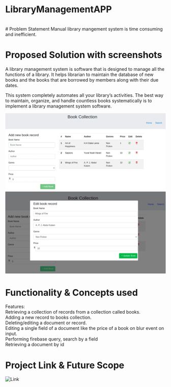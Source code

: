 # LibraryManagementAPP
<br>
# Problem Statement
Manual library mangement system is time consuming and inefficient.

# Proposed Solution with screenshots
A library management system is software that is designed to manage all the functions of a library. It helps librarian to maintain the database of new books and the books that are borrowed by members along with their due dates.

This system completely automates all your library’s activities. The best way to maintain, organize, and handle countless books systematically is to implement a library management system software.

![](https://github.com/AmimaShifa/LibraryManagementAPP/blob/master/screenshot.webp)
![](https://github.com/AmimaShifa/LibraryManagementAPP/blob/master/screenshot2.png)
# Functionality & Concepts used
Features: <br>
Retrieving a collection of records from a collection called books.<br>
Adding a new record to books collection.<br>
Deleting/editing a document or record.<br>
Editing a single field of a document like the price of a book on blur event on input.<br>
Performing firebase query, search by a field<br>
Retrieving a document by id<br>

# Project Link & Future Scope
![Link](https://book-7606a.web.app/)
